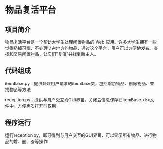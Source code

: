# 物品复活平台

## 项目简介
物品复活平台是一个帮助大学生处理闲置物品的 Web 应用。许多大学生拥有一些觉得扔掉可惜、不处理又占地方的物品，通过这个平台，用户可以方便地发布、查找和交易闲置物品，让它们"复活"并找到新主人。

## 代码组成
itemBase.py：提供处理用户请求的itemBase类，包括增加物品、删除物品、查找物品等方法

reception.py：提供与用户交互的GUI界面，关闭后信息保存在itemBase.xlsx文件中，方便再次打开时取用

## 程序运行
运行reception.py，即可得到与用户交互的GUI界面，可以显示所有物品、进行物品的增、删、查等操作
